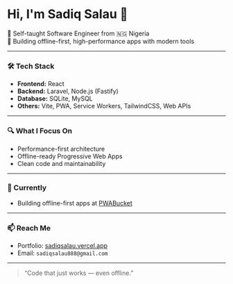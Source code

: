 # Hi, I'm Sadiq Salau 👋

🚀 Self-taught Software Engineer from 🇳🇬 Nigeria  
🧠 Building offline-first, high-performance apps with modern tools 

---

### 🛠️ Tech Stack
- **Frontend:** React
- **Backend:** Laravel, Node.js (Fastify)
- **Database:** SQLite, MySQL
- **Others:** Vite, PWA, Service Workers, TailwindCSS, Web APIs

---

### 🔍 What I Focus On
- Performance-first architecture
- Offline-ready Progressive Web Apps
- Clean code and maintainability

---

### 📡 Currently
- Building offline-first apps at [PWABucket](https://pwabucket.com)

---

### 📫 Reach Me
- Portfolio: [sadiqsalau.vercel.app](https://sadiqsalau.vercel.app)
- Email: `sadiqsalau888@gmail.com`

---

> “Code that just works — even offline.”
